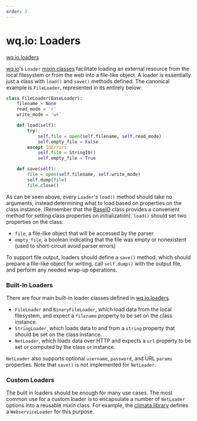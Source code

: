 ```yaml
---
order: 3
---
```


wq.io: Loaders
==============
[wq.io.loaders]

[wq.io]'s `Loader` [mixin classes] facilitate loading an external resource from the local filesystem or from the web into a file-like object.  A loader is essentially just a class with `load()` and `save()` methods defined.  The canonical example is `FileLoader`, represented in its entirely below:

```python
class FileLoader(BaseLoader):
    filename = None
    read_mode = 'r'
    write_mode = 'w+'

    def load(self):
        try:
            self.file = open(self.filename, self.read_mode)
            self.empty_file = False
        except IOError:
            self.file = StringIO()
            self.empty_file = True

    def save(self):
        file = open(self.filename, self.write_mode)
        self.dump(file)
        file.close()
```

As can be seen above, every `Loader`'s `load()` method should take no arguments, instead determining what to load based on properties on the class instance.  (Remember that the [BaseIO] class provides a convenient method for setting class properties on initialization).  `load()` should set two properties on the class:

 * `file`, a file-like object that will be accessed by the parser
 * `empty_file`, a boolean indicating that the file was empty or nonexistent (used to short-circuit avoid parser errors)

To support file output, loaders should define a `save()` method, which should prepare a file-like object for writing, call `self.dump()` with the output file, and perform any needed wrap-up operations.

### Built-In Loaders

There are four main built-in loader classes defined in [wq.io.loaders].

 * `FileLoader` and `BinaryFileLoader`, which load data from the local filesystem, and expect a `filename` property to be set on the class instance.
 * `StringLoader`, which loads data to and from a `string` property that should be set on the class instance.
 * `NetLoader`, which loads data over HTTP and expects a `url` property to be set or computed by the class or instance.

`NetLoader` also supports optional `username`, `password`, and URL `params` properties.  Note that `save()` is not implemented for `NetLoader`.

### Custom Loaders

The built in loaders should be enough for many use cases.  The most common use for a custom loader is to encapsulate a number of `NetLoader` options into a reusable mixin class.  For example, the [climata library] defines a `WebserviceLoader` for this purpose.

[wq.io.loaders]: https://github.com/wq/wq.io/blob/master/loaders.py
[wq.io]: http://wq.io/wq.io
[mixin classes]: http://wq.io/docs/custom-io
[BaseIO]: http://wq.io/docs/base-io
[climata library]: https://github.com/heigeo/climata
